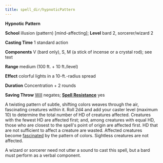 ```yaml
---
title: spell_dir/hypnoticPattern
---
```

 **Hypnotic Pattern**

**School** illusion (pattern) [mind-affecting]; **Level** bard 2, sorcerer/wizard 2

**Casting Time** 1 standard action

**Components** V (bard only), S, M (a stick of incense or a crystal rod); see text

**Range** medium (100 ft. + 10 ft./level)

**Effect** colorful lights in a 10-ft.-radius spread

**Duration** Concentration + 2 rounds

**Saving Throw** [Will](../combat#_will) negates; **[Spell Resistance](../glossary#_spell-resistance)** yes

A twisting pattern of subtle, shifting colors weaves through the air, fascinating creatures within it. Roll 2d4 and add your caster level (maximum 10) to determine the total number of HD of creatures affected. Creatures with the fewest HD are affected first; and, among creatures with equal HD, those who are closest to the spell's point of origin are affected first. HD that are not sufficient to affect a creature are wasted. Affected creatures become [fascinated](../glossary#_fascinated) by the pattern of colors. Sightless creatures are not affected.

A wizard or sorcerer need not utter a sound to cast this spell, but a bard must perform as a verbal component.

